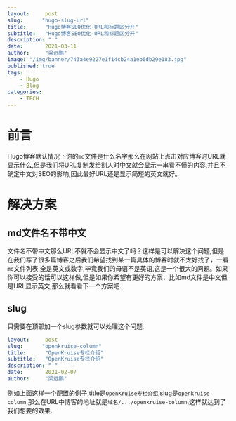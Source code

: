 ```yaml
---
layout:     post 
slug:      "hugo-slug-url"
title:      "Hugo博客SEO优化-URL和标题区分开"
subtitle:   "Hugo博客SEO优化-URL和标题区分开"
description: " "
date:       2021-03-11
author:     "梁远鹏"
image: "/img/banner/743a4e9227e1f14cb24a1eb6db29e183.jpg"
published: true
tags:
    - Hugo
    - Blog
categories: 
    - TECH
---  
```


# 前言  

Hugo博客默认情况下你的`md`文件是什么名字那么在网站上点击对应博客时URL就显示什么,但是我们将URL复制发给别人时中文就会显示一串看不懂的内容,并且不确定中文对SEO的影响,因此最好URL还是显示简短的英文就好。  

# 解决方案  

## md文件名不带中文  

文件名不带中文那么URL不就不会显示中文了吗？这样是可以解决这个问题,但是在我们写了很多篇博客之后我们希望找到某一篇具体的博客时就不太好找了，一看`md`文件列表,全是英文或数字,毕竟我们的母语不是英语,这是一个很大的问题。如果你可以接受的话可以这样做,但是如果你希望有更好的方案，比如md文件是中文但是URL显示英文,那么就看看下一个方案吧.  

## slug  

只需要在顶部加一个slug参数就可以处理这个问题.  

```yaml
layout:     post 
slug:      "openkruise-column"
title:      "OpenKruise专栏介绍"
subtitle:   "OpenKruise专栏介绍"
description: " "
date:       2021-02-07
author:     "梁远鹏"
```

例如上面这样一个配置的例子,title是`OpenKruise专栏介绍`,slug是`openkruise-column`,那么在URL中博客的地址就是`域名/.../openkruise-column`,这样就达到了我们想要的效果.
